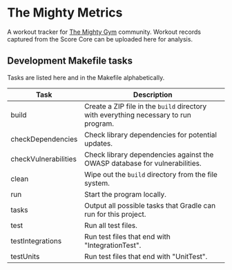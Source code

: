# The Mighty Metrics

A workout tracker for [The Mighty Gym](https://www.themightygym.com/) community.
Workout records captured from the Score Core can be uploaded here for analysis.

## Development Makefile tasks

Tasks are listed here and in the Makefile alphabetically.

| Task                 | Description                                                                          |
|----------------------|--------------------------------------------------------------------------------------|
| build                | Create a ZIP file in the `build` directory with everything necessary to run program. |
| checkDependencies    | Check library dependencies for potential updates.                                    |
| checkVulnerabilities | Check library dependencies against the OWASP database for vulnerabilities.           |
| clean                | Wipe out the `build` directory from the file system.                                 |
| run                  | Start the program locally.                                                           |
| tasks                | Output all possible tasks that Gradle can run for this project.                      |
| test                 | Run all test files.                                                                  |
| testIntegrations     | Run test files that end with "IntegrationTest".                                      |
| testUnits            | Run test files that end with "UnitTest".                                             |
